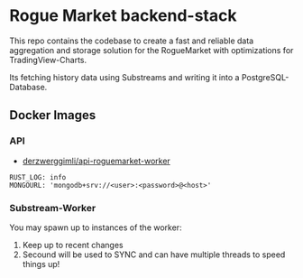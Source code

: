 # Rogue Market backend-stack

This repo contains the codebase to create a fast and reliable data aggregation and storage solution for the RogueMarket
with optimizations for TradingView-Charts.

Its fetching history data using Substreams and writing it into a PostgreSQL-Database.

## Docker Images

### API

- [derzwerggimli/api-roguemarket-worker](derzwerggimli/api-roguemarket-worker)

```dotenv
RUST_LOG: info
MONGOURL: 'mongodb+srv://<user>:<password>@<host>'
```

### Substream-Worker

You may spawn up to instances of the worker:

1. Keep up to recent changes
2. Secound will be used to SYNC and can have multiple threads to speed things up!

